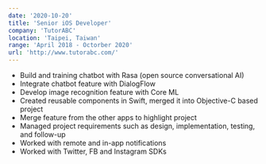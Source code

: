 ```yaml
---
date: '2020-10-20'
title: 'Senior iOS Developer'
company: 'TutorABC'
location: 'Taipei, Taiwan'
range: 'April 2018 - Octorber 2020'
url: 'http://www.tutorabc.com/'
---
```


- Build and training chatbot with Rasa (open source conversational AI) 
- Integrate chatbot feature with DialogFlow
- Develop image recognition feature with Core ML
- Created reusable components in Swift, merged it into Objective-C based project
- Merge feature from the other apps to highlight project
- Managed project requirements such as design, implementation, testing, and follow-up
- Worked with remote and in-app notifications
- Worked with Twitter, FB and Instagram SDKs
